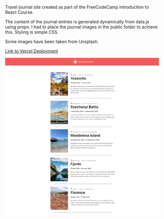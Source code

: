 Travel journal site created as part of the FreeCodeCamp Introduction to React Course.

The content of the journal entries is generated dynamically from data.js using props. I had to place the journal images in the public folder to achieve this. Styling is simple CSS.

Some images have been taken from Unsplash.

[Link to Vercel Deployment](https://travel-blog-drx60red7-ricksoc.vercel.app/)

![Screenshot](./screenshot.png)
